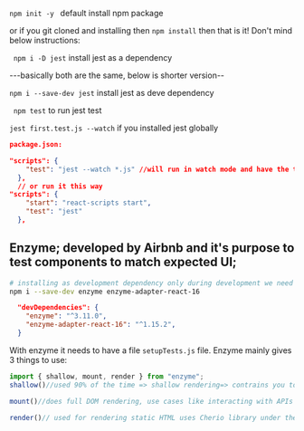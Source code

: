 ```npm init -y ``` default install npm package

or if you git cloned and installing then ```npm install``` then that is it! Don't mind below instructions:

``` npm i -D jest``` install jest as a dependency

---basically  both are the same, below is shorter version--

```npm i --save-dev jest``` install jest as deve dependency

``` npm test``` to run jest test

```jest first.test.js --watch``` if you installed jest globally

```json
package.json:

"scripts": {
    "test": "jest --watch *.js" //will run in watch mode and have the test running constantly
  },
  // or run it this way
"scripts": {
    "start": "react-scripts start",
    "test": "jest"
  },
```

## Enzyme; developed by Airbnb and it's purpose to test components to match expected UI;

```bash
# installing as development dependency only during development we need it
npm i --save-dev enzyme enzyme-adapter-react-16 
```
```json
  "devDependencies": {
    "enzyme": "^3.11.0",
    "enzyme-adapter-react-16": "^1.15.2",
  }
```
With enzyme it needs to have a file `setupTests.js` file.
Enzyme mainly gives 3 things to use:
```js
import { shallow, mount, render } from "enzyme";
shallow()//used 90% of the time => shallow rendering=> contrains you to test 1 component/unit at a time

mount()//does full DOM rendering, use cases like interacting with APIs where using like componentWillMount(), usually used with jsdom

render()// used for rendering static HTML uses Cherio library under the hood
```